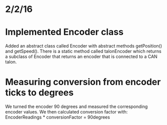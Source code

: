 # 2/2/16
# Implemented Encoder class
Added an abstract class called Encoder with abstract methods getPosition() and getSpeed(). 
There is a static method called talonEncoder which returns a subclass of Encoder that returns an
encoder that is connected to a  CAN talon.
# Measuring conversion from encoder ticks to degrees
We turned the encoder 90 degrees and measured the corresponding encoder values. We then calculated 
conversion factor with:  EncoderReadings * conversionFactor = 90degrees
                            